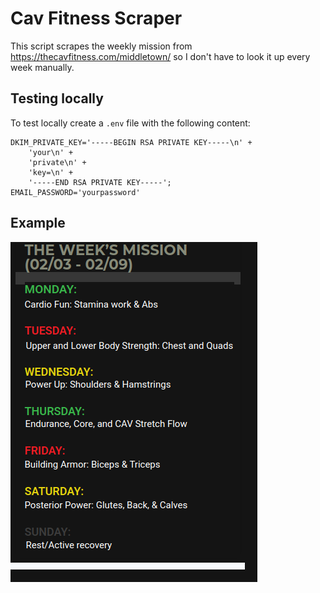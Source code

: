 # Cav Fitness Scraper

This script scrapes the weekly mission from https://thecavfitness.com/middletown/
so I don't have to look it up every week manually.

## Testing locally

To test locally create a `.env` file with the following content:

```
DKIM_PRIVATE_KEY='-----BEGIN RSA PRIVATE KEY-----\n' +
    'your\n' +
    'private\n' +
    'key=\n' +
    '-----END RSA PRIVATE KEY-----';
EMAIL_PASSWORD='yourpassword'

```

## Example

![mission image](mission.png)
